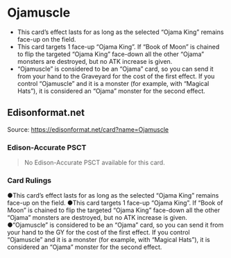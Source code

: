 # Ojamuscle

*   This card’s effect lasts for as long as the selected “Ojama King” remains face-up on the field.
*   This card targets 1 face-up “Ojama King”. If “Book of Moon” is chained to flip the targeted “Ojama King” face-down all the other “Ojama” monsters are destroyed, but no ATK increase is given.
*   “Ojamuscle” is considered to be an “Ojama” card, so you can send it from your hand to the Graveyard for the cost of the first effect. If you control “Ojamuscle” and it is a monster (for example, with “Magical Hats”), it is considered an “Ojama” monster for the second effect.

## Edisonformat.net

Source: https://edisonformat.net/card?name=Ojamuscle

### Edison-Accurate PSCT

> No Edison-Accurate PSCT available for this card.

### Card Rulings

●This card’s effect lasts for as long as the selected “Ojama King” remains face-up on the field.
●This card targets 1 face-up “Ojama King”. If “Book of Moon” is chained to flip the targeted “Ojama King” face-down all the other “Ojama” monsters are destroyed, but no ATK increase is given.
●“Ojamuscle” is considered to be an “Ojama” card, so you can send it from your hand to the GY for the cost of the first effect. If you control “Ojamuscle” and it is a monster (for example, with “Magical Hats”), it is considered an “Ojama” monster for the second effect.
            